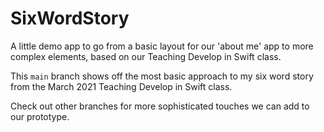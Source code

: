# SixWordStory

A little demo app to go from a basic layout for our 'about me' app to more complex elements, based on our Teaching Develop in Swift class.

This `main` branch shows off the most basic approach to my six word story from the March 2021 Teaching Develop in Swift class.

Check out other branches for more sophisticated touches we can add to our prototype.
